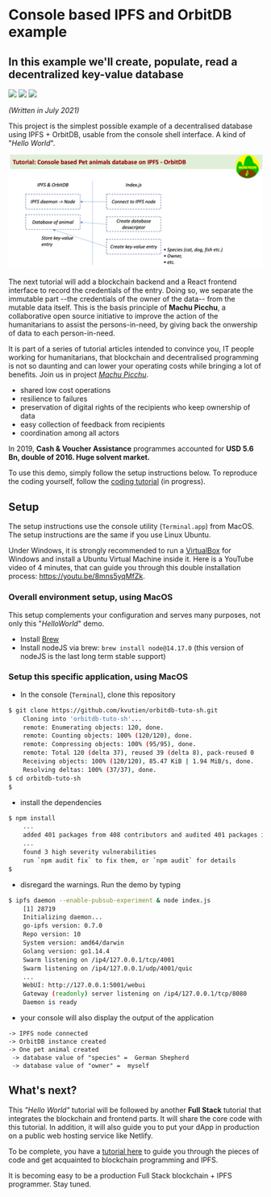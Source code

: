 # Console based IPFS and OrbitDB example
## In this example we'll create, populate, read a decentralized key-value database
[![](https://img.shields.io/badge/license-MIT-green)](https://opensource.org/licenses/MIT)
[![](https://img.shields.io/badge/project-machu----picchu-brightgreen)](https://github.com/Machu-Pichu/general.git)
[![](https://img.shields.io/badge/usage-tutorial-lightgreen)](https://github.com/Machu-Pichu/general.git)

*(Written in July 2021)*

This project is the simplest possible example of a decentralised database using IPFS + OrbitDB, usable from the console shell interface. A kind of "_Hello World_". 

![Demo overview](./demo-overview.png)

The next tutorial will add a blockchain backend and a React frontend interface to record the credentials of the entry. Doing so, we separate the immutable part --the credentials of the owner of the data-- from the mutable data itself. This is the basis principle of **Machu Picchu**, a collaborative open source initiative to improve the action of the humanitarians to assist the persons-in-need, by giving back the onwership of data to each person-in-need.

It is part of a series of tutorial articles intended to convince you, IT people working for humanitarians, that blockchain and decentralised programming is not so daunting and can lower your operating costs while bringing a lot of benefits. Join us in project *[Machu Picchu](https://kvutien-yes.medium.com/machu-picchu-how-the-blockchain-can-help-persons-in-need-8396820d13d1)*.

* shared low cost operations
* resilience to failures
* preservation of digital rights of the recipients who keep ownership of data
* easy collection of feedback from recipients
* coordination among all actors

In 2019, **Cash & Voucher Assistance** programmes accounted for **USD 5.6 Bn, double of 2016. Huge solvent market.**

To use this demo, simply follow the setup instructions below. To reproduce the coding yourself, follow the [coding tutorial](TUTO-1.md) (in progress).

## Setup
The setup instructions use the console utility (`Terminal.app`) from MacOS. The setup instructions are the same if you use Linux Ubuntu. 

Under Windows, it is strongly recommended to run a [VirtualBox](https://www.virtualbox.org/wiki/Downloads) for Windows and install a Ubuntu Virtual Machine inside it. Here is a YouTube video of 4 minutes, that can guide you through this double installation process: https://youtu.be/8mns5yqMfZk.
### Overall environment setup, using MacOS
This setup complements your configuration and serves many purposes, not only this "_HelloWorld_" demo.
* Install [Brew](https://brew.sh/)
* Install nodeJS via brew: `brew install node@14.17.0`  (this version of nodeJS is the last long term stable support)

### Setup this specific application, using MacOS
* In the console (`Terminal`), clone this repository
``` bash
$ git clone https://github.com/kvutien/orbitdb-tuto-sh.git
    Cloning into 'orbitdb-tuto-sh'...
    remote: Enumerating objects: 120, done.
    remote: Counting objects: 100% (120/120), done.
    remote: Compressing objects: 100% (95/95), done.
    remote: Total 120 (delta 37), reused 39 (delta 8), pack-reused 0
    Receiving objects: 100% (120/120), 85.47 KiB | 1.94 MiB/s, done.
    Resolving deltas: 100% (37/37), done.
$ cd orbitdb-tuto-sh
$
```
* install the dependencies
``` bash
$ npm install
    ...
    added 401 packages from 408 contributors and audited 401 packages in 23.853s
    ...
    found 3 high severity vulnerabilities
    run `npm audit fix` to fix them, or `npm audit` for details
$
```
* disregard the warnings. Run the demo by typing
``` bash
$ ipfs daemon --enable-pubsub-experiment & node index.js
    [1] 28719
    Initializing daemon...
    go-ipfs version: 0.7.0
    Repo version: 10
    System version: amd64/darwin
    Golang version: go1.14.4
    Swarm listening on /ip4/127.0.0.1/tcp/4001
    Swarm listening on /ip4/127.0.0.1/udp/4001/quic
    ...
    WebUI: http://127.0.0.1:5001/webui
    Gateway (readonly) server listening on /ip4/127.0.0.1/tcp/8080
    Daemon is ready

```
* your console will also display the output of the application
```
-> IPFS node connected
-> OrbitDB instance created
-> One pet animal created
 -> database value of "species" =  German Shepherd
 -> database value of "owner" =  myself
 ```

## What's next?
This _"Hello World"_ tutorial will be followed by another **Full Stack** tutorial that integrates the blockchain and frontend parts. It will share the core code with this tutorial. In addition, it will also guide you to put your dApp in production on a public web hosting service like Netlify.

To be complete, you have a [tutorial here](./TUTO-1.md) to guide you through the pieces of code and get acquainted to blockchain programming and IPFS. 

It is becoming easy to be a production Full Stack blockchain + IPFS programmer. Stay tuned.